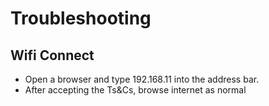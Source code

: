 # Troubleshooting

## Wifi Connect
- Open a browser and type 192.168.11 into the address bar.
- After accepting the Ts&Cs, browse internet as normal
